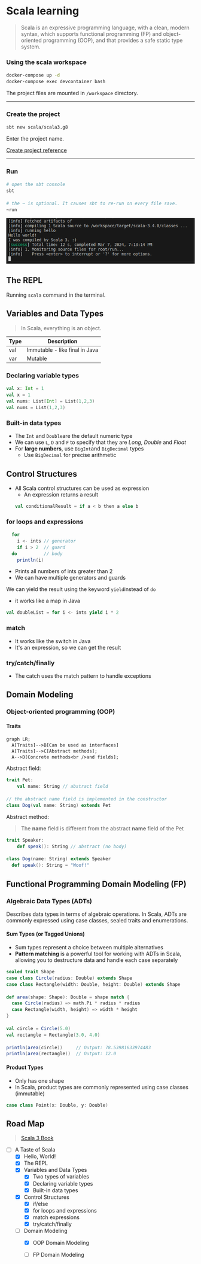 # Scala learning
> Scala is an expressive programming language, with a clean, modern syntax, which supports functional programming (FP) and object-oriented programming (OOP), and that provides a safe static type system. 

### Using the scala workspace
~~~bash
docker-compose up -d
docker-compose exec devcontainer bash
~~~
The project files are mounted in `/workspace` directory.

---

### Create the project
~~~bash
sbt new scala/scala3.g8
~~~
Enter the project name.

[Create project reference](https://docs.scala-lang.org/getting-started/index.html)

---

### Run
~~~bash
# open the sbt console
sbt

# the ~ is optional. It causes sbt to re-run on every file save.
~run
~~~
![First execution](./docs/images/first_execution.png)

## The REPL
Running `scala` command in the terminal.

## Variables and Data Types
> In Scala, everything is an object.

| Type | Description |
| --- | --- |
| val | Immutable - like final in Java |
| var | Mutable |

### Declaring variable types
```scala
val x: Int = 1
val x = 1
val nums: List[Int] = List(1,2,3)
val nums = List(1,2,3)
```

### Built-in data types
- The `Int` and `Double`are the default numeric type
- We can use `L`, `D` and `F` to specify that they are _Long_, _Double_ and _Float_
- For **large numbers**, use `BigInt`and `BigDecimal` types
  - Use `BigDecimal` for precise arithmetic


## Control Structures
- All Scala control structures can be used as expression
  - An expression returns a result
  ```scala
  val conditionalResult = if a < b then a else b
  ```
### for loops and expressions
```scala
  for
    i <- ints // generator
    if i > 2  // guard
  do          // body
    println(i)
  ```
  - Prints all numbers of ints greater than 2
  - We can have multiple generators and guards

We can yield the result using the keyword `yield`instead of `do`
  - it works like a map in Java
```scala
val doubleList = for i <- ints yield i * 2
```

### match
- It works like the switch in Java
- It's an expression, so we can get the result

### try/catch/finally
- The catch uses the match pattern to handle exceptions

## Domain Modeling
### Object-oriented programming (OOP)
#### Traits
```mermaid
graph LR;
  A[Traits]-->B[Can be used as interfaces]
  A[Traits]-->C[Abstract methods];
  A-->D[Concrete methods<br />and fields];
```

Abstract field:
```scala
trait Pet:
    val name: String // abstract field

// the abstract name field is implemented in the constructor
class Dog(val name: String) extends Pet
```
Abstract method:
> The **name** field is different from the abstract **name** field of the Pet
```scala
trait Speaker:
    def speak(): String // abstract (no body)

class Dog(name: String) extends Speaker
  def speak(): String = "Woof!"
```

## Functional Programming Domain Modeling (FP)

### Algebraic Data Types (ADTs)
Describes data types in terms of algebraic operations. In Scala, ADTs are commonly expressed using case classes, sealed traits and enumerations.

#### Sum Types (or Tagged Unions)
- Sum types represent a choice between multiple alternatives
- **Pattern matching** is a powerful tool for working with ADTs in Scala, allowing you to destructure data and handle each case separately

```scala
sealed trait Shape
case class Circle(radius: Double) extends Shape
case class Rectangle(width: Double, height: Double) extends Shape

def area(shape: Shape): Double = shape match {
  case Circle(radius) => math.Pi * radius * radius
  case Rectangle(width, height) => width * height
}

val circle = Circle(5.0)
val rectangle = Rectangle(3.0, 4.0)

println(area(circle))     // Output: 78.53981633974483
println(area(rectangle))  // Output: 12.0
```

#### Product Types
- Only has one shape
- In Scala, product types are commonly represented using case classes (immutable)

```scala
case class Point(x: Double, y: Double)
```


## Road Map
> [Scala 3 Book](https://docs.scala-lang.org/scala3/book/introduction.html)

- [ ] A Taste of Scala
  - [x] Hello, World!
  - [x] The REPL
  - [x] Variables and Data Types
    - [x] Two types of variables
    - [x] Declaring variable types
    - [x] Built-in data types
  - [x] Control Structures
    - [x] if/else
    - [x] for loops and expressions
    - [x] match expressions
    - [x] try/catch/finally
  - [ ] Domain Modeling
    - [x] OOP Domain Modeling
    - [ ] FP Domain Modeling

